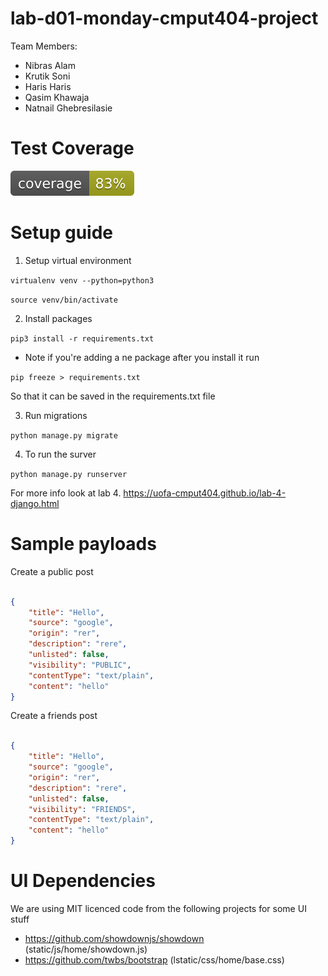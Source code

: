 # lab-d01-monday-cmput404-project
Team Members:
* Nibras Alam
* Krutik Soni
* Haris Haris
* Qasim Khawaja
* Natnail Ghebresilasie

# Test Coverage
![Test Coverage](https://raw.githubusercontent.com/CMPUT404F22D01-NKQHN/lab-d01-monday-cmput404-project/code-coverage/coverage.svg)

# Setup guide

1. Setup virtual environment

`virtualenv venv --python=python3`

`source venv/bin/activate`

2. Install packages

`pip3 install -r requirements.txt`

* Note if you're adding a ne package after you install it run

`pip freeze > requirements.txt`

So that it can be saved in the requirements.txt file

3. Run migrations

`python manage.py migrate`

4. To run the surver

`python manage.py runserver`


For more info look at lab 4.
https://uofa-cmput404.github.io/lab-4-django.html

# Sample payloads

Create a public post

```json

{
    "title": "Hello",
    "source": "google",
    "origin": "rer",
    "description": "rere",
    "unlisted": false,
    "visibility": "PUBLIC",
    "contentType": "text/plain",
    "content": "hello"
}
```

Create a friends post
```json

{
    "title": "Hello",
    "source": "google",
    "origin": "rer",
    "description": "rere",
    "unlisted": false,
    "visibility": "FRIENDS",
    "contentType": "text/plain",
    "content": "hello"
}
```

# UI Dependencies
We are using MIT licenced code from the following projects for some UI stuff

* https://github.com/showdownjs/showdown (static/js/home/showdown.js)
* https://github.com/twbs/bootstrap (lstatic/css/home/base.css)